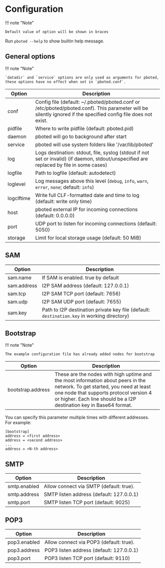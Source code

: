 # Configuration

!!! note "Note"

    Default value of option will be shown in braces

Run `pboted --help` to show builtin help message.

## General options

!!! note "Note"

    `datadir` and `service` options are only used as arguments for pboted, these options have no effect when set in `pboted.conf`.

| Option     | Description                        |
|------------|------------------------------------|
| conf       | Config file (default: ~/.pboted/pboted.conf or /etc/pboted/pboted.conf). This parameter will be silently ignored if the specified config file does not exist. |
| pidfile    | Where to write pidfile (default: pboted.pid) |
| daemon     | pboted will go to background after start |
| service    | pboted will use system folders like '/var/lib/pboted' |
| log        | Logs destination: stdout, file, syslog (stdout if not set or invalid) (if daemon, stdout/unspecified are replaced by file in some cases) |
| logfile    | Path to logfile (default: autodetect) |
| loglevel   | Log messages above this level (`debug`, `info`, `warn`, `error`, `none`; default: `info`) |
| logclftime | Write full CLF-formatted date and time to log (default: write only time) |
| host       | pboted external IP for incoming connections (default: 0.0.0.0) |
| port       | UDP port to listen for incoming connections (default: 5050) |
| storage    | Limit for local storage usage (default: 50 MiB) |

## SAM

| Option      | Description                                            |
|-------------|--------------------------------------------------------|
| sam.name    | If SAM is enabled. true by default                     |
| sam.address | I2P SAM address (default: 127.0.0.1)                   |
| sam.tcp     | I2P SAM TCP port (default: 7656)                       |
| sam.udp     | I2P SAM UDP port (default: 7655)                       |
| sam.key     | Path to I2P destination private key file (default: `destination.key` in working directory) |

## Bootstrap

!!! note "Note"

    The example configuration file has already added nodes for bootstrap

| Option            | Description                        |
|-------------------|------------------------------------|
| bootstrap.address | These are the nodes with high uptime and the most information about peers in the network. To get started, you need at least one node that supports protocol version 4 or higher. Each line should be a I2P destination key in Base64 format. |

You can specify this parameter multiple times with different addresses.  
For example: 

```
[bootstrap]
address = <first address>
address = <second address>
...
address = <N-th address>
```

## SMTP

| Option       | Description                              |
|--------------|------------------------------------------|
| smtp.enabled | Allow connect via SMTP (default: true).  |
| smtp.address | SMTP listen address (default: 127.0.0.1) |
| smtp.port    | SMTP listen TCP port (default: 9025)     |

## POP3

| Option       | Description                              |
|--------------|------------------------------------------|
| pop3.enabled | Allow connect via POP3 (default: true).  |
| pop3.address | POP3 listen address (default: 127.0.0.1) |
| pop3.port    | POP3 listen TCP port (default: 9110)     |
